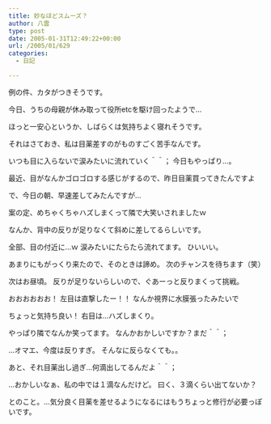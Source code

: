 ```yaml
---
title: 妙なほどスムーズ？
author: 八雲
type: post
date: 2005-01-31T12:49:22+00:00
url: /2005/01/629
categories:
  - 日記

---
```

例の件、カタがつきそうです。
  
今日、うちの母親が休み取って役所etcを駆け回ったようで…
  
ほっと一安心というか、しばらくは気持ちよく寝れそうです。

それはさておき、私は目薬差すのがものすごく苦手なんです。
  
いつも目に入らないで涙みたいに流れていく＾＾； 今日もやっぱり…。
  
最近、目がなんかゴロゴロする感じがするので、昨日目薬買ってきたんですよ
  
で、今日の朝、早速差してみたんですが…
  
案の定、めちゃくちゃハズしまくって隣で大笑いされましたｗ
  
なんか、背中の反りが足りなくて斜めに差してるらしいです。
  
全部、目の付近に…ｗ 涙みたいにたらたら流れてます。 ひいいい。
  
あまりにもがっくり来たので、そのときは諦め。 次のチャンスを待ちます（笑）

次はお昼頃。 反りが足りないらしいので、ぐあーっと反りまくって挑戦。
  
おおおおおお！ 左目は直撃したー！！ なんか視界に水膜張ったみたいで
  
ちょっと気持ち良い！ 右目は…ハズしまくり。
  
やっぱり隣でなんか笑ってます。 なんかおかしいですか？まだ＾＾；
  
…オマエ、今度は反りすぎ。 そんなに反らなくても。。
  
あと、それ目薬出し過ぎ…何滴出してるんだよ＾＾；
  
…おかしいなぁ、私の中では１滴なんだけど。 曰く、３滴くらい出てないか？
  
とのこと。…気分良く目薬を差せるようになるにはもうちょっと修行が必要っぽいです。